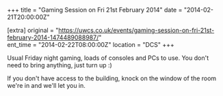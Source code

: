 +++
title = "Gaming Session on Fri 21st February 2014"
date = "2014-02-21T20:00:00Z"

[extra]
original = "https://uwcs.co.uk/events/gaming-session-on-fri-21st-february-2014-1474489088987/"    
ent_time = "2014-02-22T08:00:00Z"
location = "DCS"
+++

Usual Friday night gaming, loads of consoles and PCs to use. You don't need to bring anything, just turn up :)

If you don't have access to the building, knock on the window of the room we're in and we'll let you in.

